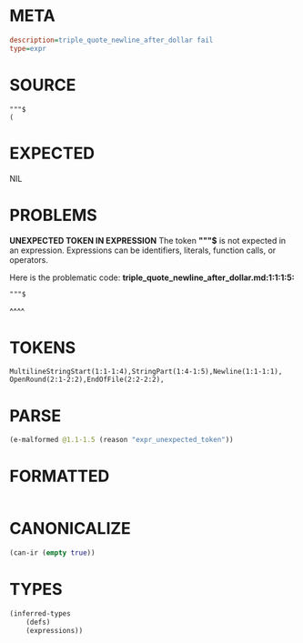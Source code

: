 # META
~~~ini
description=triple_quote_newline_after_dollar fail
type=expr
~~~
# SOURCE
~~~roc
"""$
(
~~~
# EXPECTED
NIL
# PROBLEMS
**UNEXPECTED TOKEN IN EXPRESSION**
The token **"""$** is not expected in an expression.
Expressions can be identifiers, literals, function calls, or operators.

Here is the problematic code:
**triple_quote_newline_after_dollar.md:1:1:1:5:**
```roc
"""$
```
^^^^


# TOKENS
~~~zig
MultilineStringStart(1:1-1:4),StringPart(1:4-1:5),Newline(1:1-1:1),
OpenRound(2:1-2:2),EndOfFile(2:2-2:2),
~~~
# PARSE
~~~clojure
(e-malformed @1.1-1.5 (reason "expr_unexpected_token"))
~~~
# FORMATTED
~~~roc

~~~
# CANONICALIZE
~~~clojure
(can-ir (empty true))
~~~
# TYPES
~~~clojure
(inferred-types
	(defs)
	(expressions))
~~~

